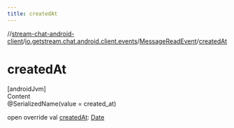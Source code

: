 ```yaml
---
title: createdAt
---
```

//[stream-chat-android-client](../../../index.md)/[io.getstream.chat.android.client.events](../index.md)/[MessageReadEvent](index.md)/[createdAt](createdAt.md)



# createdAt  
[androidJvm]  
Content  
@SerializedName(value = created_at)  
  
open override val [createdAt](createdAt.md): [Date](https://developer.android.com/reference/kotlin/java/util/Date.html)  



